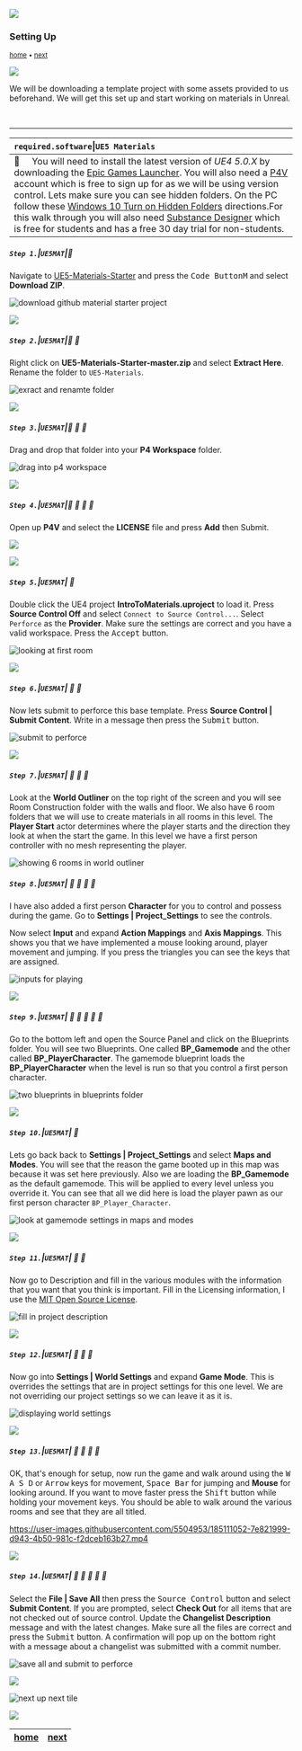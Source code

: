 ![](../images/line3.png)

### Setting Up

<sub>[home](../README.md#user-content-ue5-intro-to-materials) • [next](../basic/README.md#user-content-basic-material)</sub>

![](../images/line3.png)

We will be downloading a template project with some assets provided to us beforehand.  We will get this set up and start working on materials in Unreal.

<br>

---
| `required.software`\|`UE5 Materials`| 
| :--- |
| :floppy_disk: &nbsp; &nbsp; You will need to install the latest version of _UE4 5.0.X_ by downloading the [Epic Games Launcher](https://www.epicgames.com/store/en-US/download). You will also need a [P4V](https://www.perforce.com/downloads/helix-visual-client-p4v) account which is free to sign up for as we will be using version control. Lets make sure you can see hidden folders. On the PC follow these [Windows 10 Turn on Hidden Folders](https://support.microsoft.com/en-us/help/4028316/windows-view-hidden-files-and-folders-in-windows-10) directions.For this walk through you will also need [Substance Designer](https://store.substance3d.com/students-teachers) which is free for students and has a free 30 day trial for non-students. |

##### `Step 1.`\|`UE5MAT`|:small_blue_diamond:

Navigate to [UE5-Materials-Starter](https://github.com/maubanel/UE5-Materials-Starter) and press the <kbd>Code ButtonM</kbd> and select **Download ZIP**.

![download github material starter project](images/downloadZip.png)

![](../images/line2.png)

##### `Step 2.`\|`UE5MAT`|:small_blue_diamond: :small_blue_diamond: 

Right click on **UE5-Materials-Starter-master.zip** and select **Extract Here**.  Rename the folder to `UE5-Materials`.

![exract and renamte folder](images/extractFolder.png)

![](../images/line2.png)

##### `Step 3.`\|`UE5MAT`|:small_blue_diamond: :small_blue_diamond: :small_blue_diamond:

Drag and drop that folder into your **P4 Workspace** folder.

![drag into p4 workspace](images/p4Project.png)

![](../images/line2.png)

##### `Step 4.`\|`UE5MAT`|:small_blue_diamond: :small_blue_diamond: :small_blue_diamond: :small_blue_diamond:

Open up **P4V** and select the **LICENSE** file and press **Add** then Submit.

![](images/.png)

![](../images/line2.png)

##### `Step 5.`\|`UE5MAT`| :small_orange_diamond:

Double click the UE4 project **IntroToMaterials.uproject** to load it. Press **Source Control Off** and select `Connect to Source Control...`.  Select `Perforce` as the **Provider**.  Make sure the settings are correct and you have a valid workspace. Press the <kbd>Accept</kbd> button.

![looking at first room](images/connectToP4.png)

![](../images/line2.png)

##### `Step 6.`\|`UE5MAT`| :small_orange_diamond: :small_blue_diamond:

Now lets submit to perforce this base template.  Press **Source Control | Submit Content**.  Write in a message then press the <kbd>Submit</kbd> button.

![submit to perforce](images/submitP4.png)

![](../images/line2.png)


##### `Step 7.`\|`UE5MAT`| :small_orange_diamond: :small_blue_diamond: :small_blue_diamond:

Look at the **World Outliner** on the top right of the screen and you will see Room Construction folder with the walls and floor. We also have 6 room folders that we will use to create materials in all rooms in this level. The **Player Start** actor determines where the player starts and the direction they look at when the start the game.  In this level we have a first person controller with no mesh representing the player.

![showing 6 rooms in world outliner](images/worldOutliner.png)

##### `Step 8.`\|`UE5MAT`| :small_orange_diamond: :small_blue_diamond: :small_blue_diamond: :small_blue_diamond:

I have also added a first person **Character** for you to control and possess during the game.  Go to **Settings | Project_Settings** to see the controls.

Now select **Input** and expand **Action Mappings** and **Axis Mappings**.  This shows you that we have implemented a mouse looking around, player movement and jumping.  If you press the triangles you can see the keys that are assigned. 

![inputs for playing](images/userInput.png)

![](../images/line2.png)

##### `Step 9.`\|`UE5MAT`| :small_orange_diamond: :small_blue_diamond: :small_blue_diamond: :small_blue_diamond: :small_blue_diamond:

Go to the bottom left and open the Source Panel and click on the Blueprints folder.  You will see two Blueprints.  One called **BP_Gamemode** and the other called **BP_PlayerCharacter**. The gamemode blueprint loads the **BP_PlayerCharacter** when the level is run so that you control a first person character.

![two blueprints in blueprints folder](images/bprints.png)

![](../images/line2.png)

##### `Step 10.`\|`UE5MAT`| :large_blue_diamond:

Lets go back back to **Settings | Project_Settings** and select **Maps and Modes**.  You will see that the reason the game booted up in this map was because it was set here previously. Also we are loading the **BP_Gamemode** as the default gamemode.  This will be applied to every level unless you override it. You can see that all we did here is load the player pawn as our first person character `BP_Player_Character`.

![look at gamemode settings in maps and modes](images/mapsAndModes.png)

![](../images/line2.png)

##### `Step 11.`\|`UE5MAT`| :large_blue_diamond: :small_blue_diamond: 

Now go to Description and fill in the various modules with the information that you want that you think is important. Fill in the Licensing information, I use the [MIT Open Source License](https://opensource.org/licenses/MIT).

![fill in project description](images/description.png)

![](../images/line2.png)


##### `Step 12.`\|`UE5MAT`| :large_blue_diamond: :small_blue_diamond: :small_blue_diamond: 

Now go into **Settings | World Settings** and expand **Game Mode**.  This is overrides the settings that are in project settings for this one level.  We are not overriding our project settings so we can leave it as it is.

![displaying world settings](images/override.png)

![](../images/line2.png)

##### `Step 13.`\|`UE5MAT`| :large_blue_diamond: :small_blue_diamond: :small_blue_diamond:  :small_blue_diamond: 

OK, that's enough for setup, now run the game and walk around using the <kbd>W A S D</kbd> or <kbd>Arrow</kbd> keys for movement, <kbd>Space Bar</kbd> for jumping and **Mouse** for looking around.  If you want to move faster press the <kbd>Shift</kbd> button while holding your movement keys. You should be able to walk around the various rooms and see that they are all titled.

https://user-images.githubusercontent.com/5504953/185111052-7e821999-d943-4b50-981c-f2dceb163b27.mp4

![](../images/line2.png)

##### `Step 14.`\|`UE5MAT`| :large_blue_diamond: :small_blue_diamond: :small_blue_diamond: :small_blue_diamond:  :small_blue_diamond: 

Select the **File | Save All** then press the <kbd>Source Control</kbd> button and select **Submit Content**.  If you are prompted, select **Check Out** for all items that are not checked out of source control. Update the **Changelist Description** message and with the latest changes. Make sure all the files are correct and press the <kbd>Submit</kbd> button. A confirmation will pop up on the bottom right with a message about a changelist was submitted with a commit number.

![save all and submit to perforce](images/submitP42.png)

![](../images/line.png)

<!-- <img src="https://via.placeholder.com/1000x100/45D7CA/000000/?text=Next Up - ADD NEXT TITLE"> -->
![next up next tile](images/banner.png)

![](../images/line.png)

| [home](../README.md#user-content-ue5-intro-to-materials) | [next](../basic/README.md#user-content-basic-material)|
|---|---|
